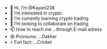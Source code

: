 - 👋 Hi, I’m @Kayani238
- 👀 I’m interested in crypto 
- 🌱 I’m currently learning crypto trading
- 💞️ I’m looking to collaborate on trading
- 📫 How to reach me ...through E-mail adress
- 😄 Pronouns: ...Dakhar
- ⚡ Fun fact: ...Cricket

<!---
Kayani238/Kayani238 is a ✨ special ✨ repository because its `README.md` (this file) appears on your GitHub profile.
You can click the Preview link to take a look at your changes.
--->
